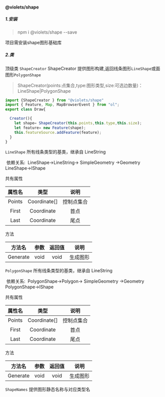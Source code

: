 #### @violets/shape
##### 1.安装
> npm  i  @violets/shape  --save

项目需安装shape图形基础库

##### 2.类
顶级类
`ShapeCreator` 
ShapeCreator 提供图形构建,返回线条图形`LineShape`或面图形`PolygonShape`

> ShapeCreator(points:点集合,type:图形类型,size:可选边数量)：LineShape|PolygonShape

```typescript
import {ShapeCreator } from "@violets/shape"
import { Feature, Map, MapBrowserEvent } from "ol";
export class Draw{

  Creator(){
    let shape= ShapeCreator(this.points,this.type,this.size);
    let feature= new Feature(shape);
    this.featureSource.addFeature(feature);
  }
}
```
`LineShape`
所有线条类型的基类，继承自 LineString

​	依赖关系:
​	LineShape->LineString-> SimpleGeometry ->Geometry
​	LineShape->IShape



共有属性

| 属性名 |     类型     |    说明    |
| :----: | :----------: | :--------: |
| Points | Coordinate[] | 控制点集合 |
| First  |  Coordinate  |    首点    |
|  Last  |  Coordinate  |    尾点    |

方法

| 方法名 | 参数 | 返回值 | 说明 |
| :----: | :--: | :----: | :----: |
| Generate | void | void | 生成图形 |

`PolygonShape`
所有线条类型的基类，继承自 LineString

​	依赖关系:
​	PolygonShape->Polygon-> SimpleGeometry ->Geometry
​	PolygonShape->IShape



共有属性

| 属性名 |     类型     |    说明    |
| :----: | :----------: | :--------: |
| Points | Coordinate[] | 控制点集合 |
| First  |  Coordinate  |    首点    |
|  Last  |  Coordinate  |    尾点    |

方法

| 方法名 | 参数 | 返回值 | 说明 |
| :----: | :--: | :----: | :----: |
| Generate | void | void | 生成图形 |

`ShapeNames`
提供图形静态名称与对应类型名
